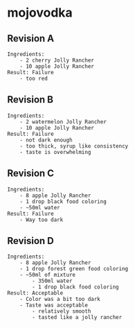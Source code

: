 # mojovodka

## Revision A
    Ingredients:
        - 2 cherry Jolly Rancher
        - 10 apple Jolly Rancher
    Result: Failure
        - too red
## Revision B
    Ingredients: 
        - 2 watermelon Jolly Rancher
        - 10 apple Jolly Rancher
    Result: Failure
        - not dark enough
        - too thick, syrup like consistency
        - taste is overwhelming
## Revision C
    Ingredients: 
        - 8 apple Jolly Rancher
        - 1 drop black food coloring
        - ~50ml water
    Result: Failure
        - Way too dark
## Revision D
    Ingredients:
        - 8 apple Jolly Rancher
        - 1 drop forest green food coloring
        - ~50ml of mixture
            - 350ml water
            - 1 drop black food coloring
    Result: Acceptable
        - Color was a bit too dark
        - Taste was acceptable
            - relatively smooth
            - tasted like a jolly rancher

